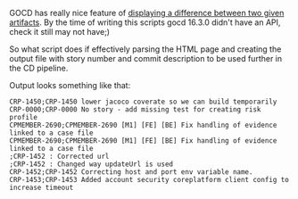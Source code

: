 GOCD has really nice feature of [displaying a difference between two given artifacts](https://docs.gocd.io/current/advanced_usage/compare_pipelines.html).
By the time of writing this scripts gocd 16.3.0 didn't have an API, check it still may not have;)

So what script does if effectively parsing the HTML page and creating the output file with story number and commit description to be used
further in the CD pipeline.

Output looks something like that:

```
CRP-1450;CRP-1450 lower jacoco coverate so we can build temporarily
CRP-0000;CRP-0000 No story - add missing test for creating risk profile
CPMEMBER-2690;CPMEMBER-2690 [M1] [FE] [BE] Fix handling of evidence linked to a case file
CPMEMBER-2690;CPMEMBER-2690 [M1] [FE] [BE] Fix handling of evidence linked to a case file
;CRP-1452 : Corrected url
;CRP-1452 : Changed way updateUrl is used
CRP-1452;CRP-1452 Correcting host and port env variable name.
CRP-1453;CRP-1453 Added account security coreplatform client config to increase timeout
```

 
 